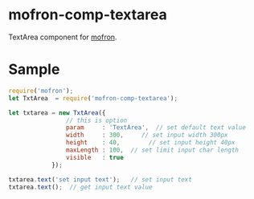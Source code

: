 # mofron-comp-textarea
TextArea component for [mofron](https://github.com/simpart/mofron).

# Sample
```javascript
require('mofron');
let TxtArea  = require('mofron-comp-textarea');

let txtarea = new TxtArea({
                // this is option
                param     : 'TextArea',  // set default text value
                width     : 300,     // set input width 300px
                height    : 40,        // set input height 40px
                maxLength : 100,  // set limit input char length
                visible   : true
            });

txtarea.text('set input text');   // set input text
txtarea.text();  // get input text value
```
